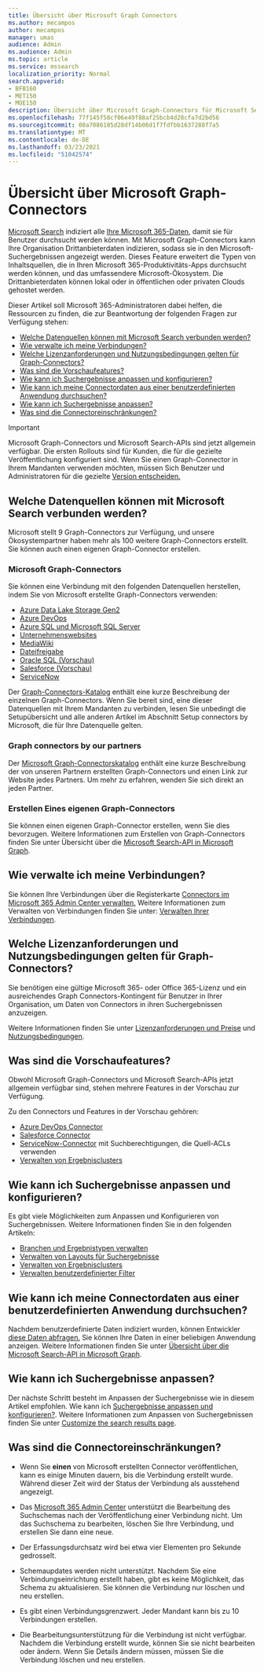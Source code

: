 ```yaml
---
title: Übersicht über Microsoft Graph Connectors
ms.author: mecampos
author: mecampos
manager: umas
audience: Admin
ms.audience: Admin
ms.topic: article
ms.service: mssearch
localization_priority: Normal
search.appverid:
- BFB160
- MET150
- MOE150
description: Übersicht über Microsoft Graph-Connectors für Microsoft Search
ms.openlocfilehash: 77f145f58cf06e49f88af25bcb4d28cfa7d2bd56
ms.sourcegitcommit: 08a7086185d28df14b06d1f7fdfbb1637288f7a5
ms.translationtype: MT
ms.contentlocale: de-DE
ms.lasthandoff: 03/23/2021
ms.locfileid: "51042574"
---
```

<!---Previous ms.author: monaray --->

# <a name="overview-of-microsoft-graph-connectors"></a>Übersicht über Microsoft Graph-Connectors

[Microsoft Search](./overview-microsoft-search.md) indiziert alle [Ihre Microsoft 365-Daten,](https://www.microsoft.com/microsoft-365) damit sie für Benutzer durchsucht werden können. Mit Microsoft Graph-Connectors kann Ihre Organisation Drittanbieterdaten indizieren, sodass sie in den Microsoft-Suchergebnissen angezeigt werden. Dieses Feature erweitert die Typen von Inhaltsquellen, die in Ihren Microsoft 365-Produktivitäts-Apps durchsucht werden können, und das umfassendere Microsoft-Ökosystem. Die Drittanbieterdaten können lokal oder in öffentlichen oder privaten Clouds gehostet werden.

<!---link Microsoft Graph reference in line 19 when we have access to relevant documentation--->

Dieser Artikel soll Microsoft 365-Administratoren dabei helfen, die Ressourcen zu finden, die zur Beantwortung der folgenden Fragen zur Verfügung stehen:

* [Welche Datenquellen können mit Microsoft Search verbunden werden?](#what-data-sources-can-be-connected-to-microsoft-search)
* [Wie verwalte ich meine Verbindungen?](#how-do-i-manage-my-connections)
* [Welche Lizenzanforderungen und Nutzungsbedingungen gelten für Graph-Connectors?](#what-are-the-license-requirements-and-terms-of-use-for-graph-connectors)
* [Was sind die Vorschaufeatures?](#what-are-the-preview-features)
* [Wie kann ich Suchergebnisse anpassen und konfigurieren?](#how-do-i-customize-and-configure-search-results)
* [Wie kann ich meine Connectordaten aus einer benutzerdefinierten Anwendung durchsuchen?](#how-do-i-search-my-connector-data-from-a-custom-application)
* [Wie kann ich Suchergebnisse anpassen?](#how-do-i-customize-search-results)
* [Was sind die Connectoreinschränkungen?](#what-are-the-connector-limitations)

<!---Modify to another note that is more accurate after rollout completion--->
> [!IMPORTANT]
> Microsoft Graph-Connectors und Microsoft Search-APIs sind jetzt allgemein verfügbar. Die ersten Rollouts sind für Kunden, die für die gezielte Veröffentlichung konfiguriert sind. Wenn Sie einen Graph-Connector in Ihrem Mandanten verwenden möchten, müssen Sich Benutzer und Administratoren für die gezielte [Version entscheiden.](/microsoft-365/admin/manage/release-options-in-office-365?preserve-view=true&view=o365-worldwide)

<!---Add Value, scenario, example, and/or graphic in December updates--->
<!---Probably remove architecture section below
## Architecture

The following architectural diagram of the Microsoft Graph platform shows how Graph connector content flows through content indexing to user results in [Microsoft Search](./overview-microsoft-search.md) clients. The rest of this section explains each of the key building blocks in the diagram.

![Diagram: on-premises and cloud-based data is pulled by connectors and indexed by the Microsoft Search API, and then the Microsoft Search service delivers the results to users.](media/connectors-overview/highlevel-connectors.png)
Graph connectors can pull data from cloud-based (SaaS) data sources and on-premises data stores. The above diagram shows connections to only two data sources, but you can add connections to up ten sources per tenant.

The Microsoft Graph Connectors API instantiates one connection per data source. Then, the API indexes and stores the data. Established connections interact with Microsoft Search, so users can get search results.

You can use the Microsoft 365 [admin center](https://admin.microsoft.com) to setup and manage any of the Graph connectors by Microsoft. The admin center has a simple user interface that makes it easy to establish the connection to your data source, and monitor connection status and utilization.

***Edit paragraph below***
To create a **connection** to a data source, admins need authenticated access to the data and the entire content repository. The data is fed to the graph connector service for indexing.--->

## <a name="what-data-sources-can-be-connected-to-microsoft-search"></a>Welche Datenquellen können mit Microsoft Search verbunden werden?

Microsoft stellt 9 Graph-Connectors zur Verfügung, und unsere Ökosystempartner haben mehr als 100 weitere Graph-Connectors erstellt. Sie können auch einen eigenen Graph-Connector erstellen.

### <a name="graph-connectors-by-microsoft"></a>Microsoft Graph-Connectors

Sie können eine Verbindung mit den folgenden Datenquellen herstellen, indem Sie von Microsoft erstellte Graph-Connectors verwenden:

<!---Add links below when new docs are created--->
* [Azure Data Lake Storage Gen2](azure-data-lake-connector.md)
* [Azure DevOps](azure-devops-connector.md)
* [Azure SQL und Microsoft SQL Server](MSSQL-connector.md)
* [Unternehmenswebsites](enterprise-web-connector.md)
* [MediaWiki](mediawiki-connector.md)
* [Dateifreigabe](fileshare-connector.md)
* [Oracle SQL (Vorschau)](OracleSQL-connector.md)
* [Salesforce (Vorschau)](salesforce-connector.md)
* [ServiceNow](servicenow-connector.md)

Der [Graph-Connectors-Katalog](connectors-gallery.md) enthält eine kurze Beschreibung der einzelnen Graph-Connectors. Wenn Sie bereit sind, eine dieser Datenquellen mit Ihrem Mandanten [](configure-connector.md) zu verbinden, lesen Sie unbedingt die Setupübersicht und alle anderen Artikel im Abschnitt Setup connectors by Microsoft, die für Ihre Datenquelle gelten.

### <a name="graph-connectors-by-our-partners"></a>Graph connectors by our partners

Der [Microsoft Graph-Connectorskatalog](connectors-gallery.md) enthält eine kurze Beschreibung der von unseren Partnern erstellten Graph-Connectors und einen Link zur Website jedes Partners. Um mehr zu erfahren, wenden Sie sich direkt an jeden Partner.

### <a name="build-your-own-graph-connector"></a>Erstellen Eines eigenen Graph-Connectors

Sie können einen eigenen Graph-Connector erstellen, wenn Sie dies bevorzugen. Weitere Informationen zum Erstellen von Graph-Connectors finden Sie unter Übersicht über die [Microsoft Search-API in Microsoft Graph](/graph/search-concept-overview).

## <a name="how-do-i-manage-my-connections"></a>Wie verwalte ich meine Verbindungen?

Sie können Ihre Verbindungen über die Registerkarte [Connectors im](https://admin.microsoft.com/Adminportal/Home#/MicrosoftSearch/Connectors) [Microsoft 365 Admin Center verwalten.](https://admin.microsoft.com/) Weitere Informationen zum Verwalten von Verbindungen finden Sie unter: [Verwalten Ihrer Verbindungen](manage-connector.md).

## <a name="what-are-the-license-requirements-and-terms-of-use-for-graph-connectors"></a>Welche Lizenzanforderungen und Nutzungsbedingungen gelten für Graph-Connectors?

Sie benötigen eine gültige Microsoft 365- oder Office 365-Lizenz und ein ausreichendes Graph Connectors-Kontingent für Benutzer in Ihrer Organisation, um Daten von Connectors in ihren Suchergebnissen anzuzeigen.

Weitere Informationen finden Sie unter [Lizenzanforderungen und Preise](licensing.md) und [Nutzungsbedingungen](terms-of-use.md).

## <a name="what-are-the-preview-features"></a>Was sind die Vorschaufeatures?

Obwohl Microsoft Graph-Connectors und Microsoft Search-APIs jetzt allgemein verfügbar sind, stehen mehrere Features in der Vorschau zur Verfügung.

Zu den Connectors und Features in der Vorschau gehören:

* [Azure DevOps Connector](azure-devops-connector.md)
* [Salesforce Connector](salesforce-connector.md)
* [ServiceNow-Connector](servicenow-connector.md) mit Suchberechtigungen, die Quell-ACLs verwenden
* [Verwalten von Ergebnisclusters](result-cluster.md)

## <a name="how-do-i-customize-and-configure-search-results"></a>Wie kann ich Suchergebnisse anpassen und konfigurieren?

Es gibt viele Möglichkeiten zum Anpassen und Konfigurieren von Suchergebnissen. Weitere Informationen finden Sie in den folgenden Artikeln:

* [Branchen und Ergebnistypen verwalten](customize-search-page.md)
* [Verwalten von Layouts für Suchergebnisse](customize-results-layout.md)
* [Verwalten von Ergebnisclusters](result-cluster.md)
* [Verwalten benutzerdefinierter Filter](custom-filters.md)

## <a name="how-do-i-search-my-connector-data-from-a-custom-application"></a>Wie kann ich meine Connectordaten aus einer benutzerdefinierten Anwendung durchsuchen?

Nachdem benutzerdefinierte Daten indiziert wurden, können Entwickler [diese Daten abfragen.](/graph/search-concept-custom-types) Sie können Ihre Daten in einer beliebigen Anwendung anzeigen. Weitere Informationen finden Sie unter [Übersicht über die Microsoft Search-API in Microsoft Graph](/graph/search-concept-overview).

## <a name="how-do-i-customize-search-results"></a>Wie kann ich Suchergebnisse anpassen?

Der nächste Schritt besteht im Anpassen der Suchergebnisse wie in diesem Artikel empfohlen. Wie kann ich [Suchergebnisse anpassen und konfigurieren?](#how-do-i-customize-and-configure-search-results). Weitere Informationen zum Anpassen von Suchergebnissen finden Sie unter [Customize the search results page](customize-search-page.md).

## <a name="what-are-the-connector-limitations"></a>Was sind die Connectoreinschränkungen?

* Wenn Sie **einen** von Microsoft erstellten Connector veröffentlichen, kann es einige Minuten dauern, bis die Verbindung erstellt wurde. Während dieser Zeit wird der Status der Verbindung als ausstehend angezeigt.

* Das [Microsoft 365 Admin Center](https://admin.microsoft.com) unterstützt  die Bearbeitung des Suchschemas nach der Veröffentlichung einer Verbindung nicht. Um das Suchschema zu bearbeiten, löschen Sie Ihre Verbindung, und erstellen Sie dann eine neue.

* Der Erfassungsdurchsatz wird bei etwa vier Elementen pro Sekunde gedrosselt.

* Schemaupdates werden nicht unterstützt. Nachdem Sie eine Verbindungseinrichtung erstellt haben, gibt es keine Möglichkeit, das Schema zu aktualisieren. Sie können die Verbindung nur löschen und neu erstellen.

* Es gibt einen Verbindungsgrenzwert. Jeder Mandant kann bis zu 10 Verbindungen erstellen.

* Die Bearbeitungsunterstützung für die Verbindung ist nicht verfügbar. Nachdem die Verbindung erstellt wurde, können Sie sie nicht bearbeiten oder ändern. Wenn Sie Details ändern müssen, müssen Sie die Verbindung löschen und neu erstellen.